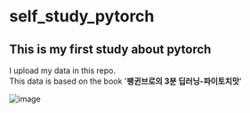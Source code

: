 # self_study_pytorch     

This is my first study about pytorch
----    
I upload my data in this repo.      
This data is based on the book '**팽귄브로의 3분 딥러닝-파이토치맛**'   

![image](https://user-images.githubusercontent.com/81511939/189264551-fefd9ba2-5d48-4706-87fa-f4195e17551b.png)
